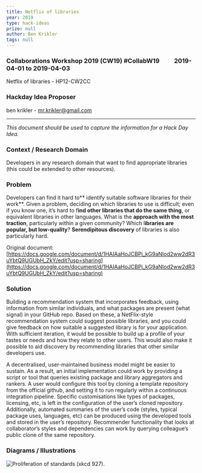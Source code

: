 ```yaml
---
title: Netflix of libraries
year: 2019
type: hack-ideas
prize: null
author: Ben Krikler
tags: null
---
```

### Collaborations Workshop 2019 (CW19) #CollabW19          2019-04-01 to 2019-04-03

Netflix of libraries - HP12-CW2CC


### **Hackday Idea Proposer**

ben krikler - mr.krikler@gmail.com



---


_This document should be used to capture the information for a Hack Day Idea._


### **Context / Research Domain**

Developers in any research domain that want to find appropriate libraries (this could be extended to other resources).


### **Problem**

Developers can find it hard to** identify suitable software libraries for their work**. Given a problem, deciding on which libraries to use is difficult; even if you know one, it’s hard to f**ind other libraries that do the same thing**, or equivalent libraries in other languages. What is the **approach with the most traction**, particularly within a given community? Which l**ibraries are popular, but low-quality**? **Serendipitous discovery** of libraries is also particularly hard.

Original document: [https://docs.google.com/document/d/1HAIAaHoJCBPi_kG9aNIod2ww2dR3uYbtQ9UGUbH_ZkY/edit?usp=sharing](https://docs.google.com/document/d/1HAIAaHoJCBPi_kG9aNIod2ww2dR3uYbtQ9UGUbH_ZkY/edit?usp=sharing) 


### **Solution**

Building a recommendation system that incorporates feedback, using information from similar individuals, and what packages are present (what signal) in your GitHub repo. Based on these, a NetFlix-style recommendation system could suggest possible libraries, and you could give feedback on how suitable a suggested library is for your application. With sufficient iteration, it would be possible to build up a profile of your tastes or needs and how they relate to other users. This would also make it possible to aid discovery by recommending libraries that other similar developers use.  

A decentralised, user-maintained business model might be easier to sustain. As a result, an initial implementation could work by providing a script or tool that queries existing package and library aggregators and rankers. A user would configure this tool by cloning a template repository from the official github, and setting it to run regularly within a continuous integration pipeline.  Specific customisations like types of packages, licensing, etc, is left in the configuration of the user’s cloned repository.  Additionally, automated summaries of the user’s code (styles, typical package uses, languages, etc) can be produced using the developed tools and stored in the user’s repository.  Recommender functionality that looks at collaborator’s styles and dependencies can work by querying colleague’s public clone of the same repository.


### **Diagrams / Illustrations**




![Proliferation of standards (xkcd 927).](../images/cw19-xkcd927.jpg)



